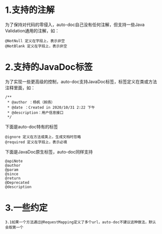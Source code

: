 # 1.支持的注解
为了保持对代码的零侵入，auto-doc自己没有任何注解，但支持一些Java Validation通用的注解，如：
```
@NotNull 定义在字段上，表示非空
@NotBlank 定义在字段上，表示非空
```
# 2.支持的JavaDoc标签
为了实现一些更高级的控制，auto-doc支持JavaDoc标签，标签定义在类或方法注释里面，如：
```
/**
 * @author ：杨帆（舲扬）
 * @date ：Created in 2020/10/31 2:22 下午
 * @description：用户信息接口
 */
```
下面是auto-doc特有的标签
```
@ignore 定义在方法或类上，生成文档时忽略
@required 定义在字段上，表示必填
```
下面是JavaDoc原生标签，auto-doc同样支持
```
@apiNote
@author
@param
@since
@return
@Deprecated
@description
```

# 3.一些约定
```
3.1如果一个方法通过@RequestMapping定义了多个url，auto-doc不建议这种做法，默认会取第一个
```